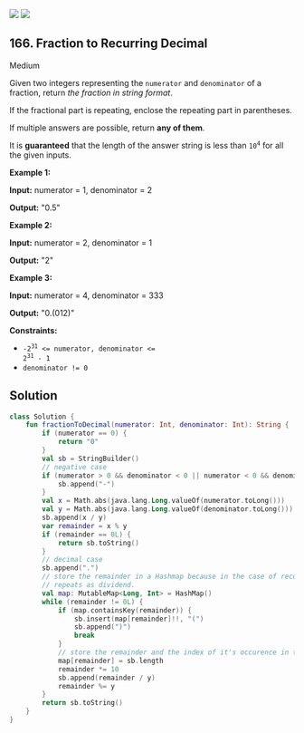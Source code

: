 [![](https://img.shields.io/github/stars/javadev/LeetCode-in-Kotlin?label=Stars&style=flat-square)](https://github.com/javadev/LeetCode-in-Kotlin)
[![](https://img.shields.io/github/forks/javadev/LeetCode-in-Kotlin?label=Fork%20me%20on%20GitHub%20&style=flat-square)](https://github.com/javadev/LeetCode-in-Kotlin/fork)

## 166\. Fraction to Recurring Decimal

Medium

Given two integers representing the `numerator` and `denominator` of a fraction, return _the fraction in string format_.

If the fractional part is repeating, enclose the repeating part in parentheses.

If multiple answers are possible, return **any of them**.

It is **guaranteed** that the length of the answer string is less than <code>10<sup>4</sup></code> for all the given inputs.

**Example 1:**

**Input:** numerator = 1, denominator = 2

**Output:** "0.5"

**Example 2:**

**Input:** numerator = 2, denominator = 1

**Output:** "2"

**Example 3:**

**Input:** numerator = 4, denominator = 333

**Output:** "0.(012)"

**Constraints:**

*   <code>-2<sup>31</sup> <= numerator, denominator <= 2<sup>31</sup> - 1</code>
*   `denominator != 0`

## Solution

```kotlin
class Solution {
    fun fractionToDecimal(numerator: Int, denominator: Int): String {
        if (numerator == 0) {
            return "0"
        }
        val sb = StringBuilder()
        // negative case
        if (numerator > 0 && denominator < 0 || numerator < 0 && denominator > 0) {
            sb.append("-")
        }
        val x = Math.abs(java.lang.Long.valueOf(numerator.toLong()))
        val y = Math.abs(java.lang.Long.valueOf(denominator.toLong()))
        sb.append(x / y)
        var remainder = x % y
        if (remainder == 0L) {
            return sb.toString()
        }
        // decimal case
        sb.append(".")
        // store the remainder in a Hashmap because in the case of recurring decimal, the remainder
        // repeats as dividend.
        val map: MutableMap<Long, Int> = HashMap()
        while (remainder != 0L) {
            if (map.containsKey(remainder)) {
                sb.insert(map[remainder]!!, "(")
                sb.append(")")
                break
            }
            // store the remainder and the index of it's occurence in the String
            map[remainder] = sb.length
            remainder *= 10
            sb.append(remainder / y)
            remainder %= y
        }
        return sb.toString()
    }
}
```